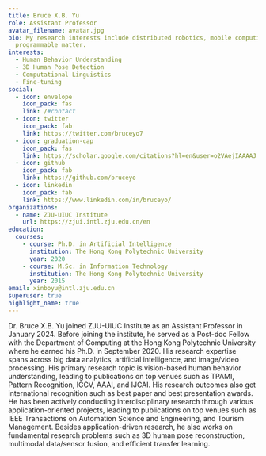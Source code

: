 ```yaml
---
title: Bruce X.B. Yu
role: Assistant Professor
avatar_filename: avatar.jpg
bio: My research interests include distributed robotics, mobile computing and
  programmable matter.
interests:
  - Human Behavior Understanding
  - 3D Human Pose Detection
  - Computational Linguistics
  - Fine-tuning
social:
  - icon: envelope
    icon_pack: fas
    link: /#contact
  - icon: twitter
    icon_pack: fab
    link: https://twitter.com/bruceyo7
  - icon: graduation-cap
    icon_pack: fas
    link: https://scholar.google.com/citations?hl=en&user=o2VAejIAAAAJ
  - icon: github
    icon_pack: fab
    link: https://github.com/bruceyo
  - icon: linkedin
    icon_pack: fab
    link: https://www.linkedin.com/in/bruceyo/
organizations:
  - name: ZJU-UIUC Institute
    url: https://zjui.intl.zju.edu.cn/en
education:
  courses:
    - course: Ph.D. in Artificial Intelligence
      institution: The Hong Kong Polytechnic University
      year: 2020
    - course: M.Sc. in Information Technology
      institution: The Hong Kong Polytechnic University
      year: 2015
email: xinboyu@intl.zju.edu.cn
superuser: true
highlight_name: true
---
```


Dr. Bruce X.B. Yu joined ZJU-UIUC Institute as an Assistant Professor in January 2024. Before joining the institute, he served as a Post-doc Fellow with the Department of Computing at the Hong Kong Polytechnic University where he earned his Ph.D. in September 2020. His research expertise spans across big data analytics, artificial intelligence, and image/video processing. His primary research topic is vision-based human behavior understanding, leading to publications on top venues such as TPAMI, Pattern Recognition, ICCV, AAAI, and IJCAI. His research outcomes also get international recognition such as best paper and best presentation awards. He has been actively conducting interdisciplinary research through various application-oriented projects, leading to publications on top venues such as IEEE Transactions on Automation Science and Engineering, and Tourism Management. Besides application-driven research, he also works on fundamental research problems such as 3D human pose reconstruction, multimodal data/sensor fusion, and efficient transfer learning.
